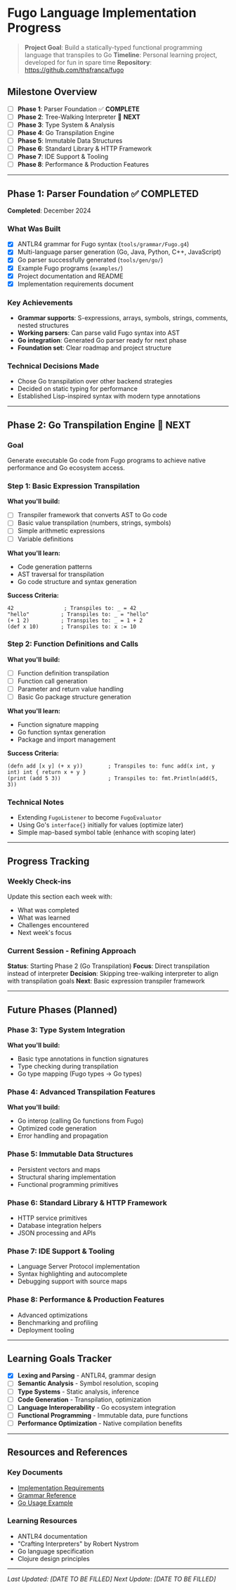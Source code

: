 # Fugo Language Implementation Progress

> **Project Goal**: Build a statically-typed functional programming language that transpiles to Go
> **Timeline**: Personal learning project, developed for fun in spare time
> **Repository**: https://github.com/thsfranca/fugo

## Milestone Overview

- [ ] **Phase 1**: Parser Foundation ✅ **COMPLETE**
- [ ] **Phase 2**: Tree-Walking Interpreter 🚧 **NEXT**
- [ ] **Phase 3**: Type System & Analysis
- [ ] **Phase 4**: Go Transpilation Engine
- [ ] **Phase 5**: Immutable Data Structures
- [ ] **Phase 6**: Standard Library & HTTP Framework
- [ ] **Phase 7**: IDE Support & Tooling
- [ ] **Phase 8**: Performance & Production Features

---

## Phase 1: Parser Foundation ✅ **COMPLETED**

**Completed**: December 2024

### What Was Built
- [x] ANTLR4 grammar for Fugo syntax (`tools/grammar/Fugo.g4`)
- [x] Multi-language parser generation (Go, Java, Python, C++, JavaScript)
- [x] Go parser successfully generated (`tools/gen/go/`)
- [x] Example Fugo programs (`examples/`)
- [x] Project documentation and README
- [x] Implementation requirements document

### Key Achievements
- **Grammar supports**: S-expressions, arrays, symbols, strings, comments, nested structures
- **Working parsers**: Can parse valid Fugo syntax into AST
- **Go integration**: Generated Go parser ready for next phase
- **Foundation set**: Clear roadmap and project structure

### Technical Decisions Made
- Chose Go transpilation over other backend strategies
- Decided on static typing for performance
- Established Lisp-inspired syntax with modern type annotations

---

## Phase 2: Go Transpilation Engine 🚧 **NEXT**

### Goal
Generate executable Go code from Fugo programs to achieve native performance and Go ecosystem access.

### Step 1: Basic Expression Transpilation
**What you'll build:**
- [ ] Transpiler framework that converts AST to Go code
- [ ] Basic value transpilation (numbers, strings, symbols)
- [ ] Simple arithmetic expressions
- [ ] Variable definitions

**What you'll learn:**
- Code generation patterns
- AST traversal for transpilation
- Go code structure and syntax generation

**Success Criteria:**
```fugo
42                ; Transpiles to: _ = 42
"hello"          ; Transpiles to: _ = "hello"
(+ 1 2)          ; Transpiles to: _ = 1 + 2
(def x 10)       ; Transpiles to: x := 10
```

### Step 2: Function Definitions and Calls
**What you'll build:**
- [ ] Function definition transpilation
- [ ] Function call generation
- [ ] Parameter and return value handling
- [ ] Basic Go package structure generation

**What you'll learn:**
- Function signature mapping
- Go function syntax generation
- Package and import management

**Success Criteria:**
```fugo
(defn add [x y] (+ x y))        ; Transpiles to: func add(x int, y int) int { return x + y }
(print (add 5 3))               ; Transpiles to: fmt.Println(add(5, 3))
```

### Technical Notes
- Extending `FugoListener` to become `FugoEvaluator`
- Using Go's `interface{}` initially for values (optimize later)
- Simple map-based symbol table (enhance with scoping later)

---

## Progress Tracking

### Weekly Check-ins
Update this section each week with:
- What was completed
- What was learned
- Challenges encountered
- Next week's focus

### Current Session - Refining Approach
**Status**: Starting Phase 2 (Go Transpilation)
**Focus**: Direct transpilation instead of interpreter
**Decision**: Skipping tree-walking interpreter to align with transpilation goals
**Next**: Basic expression transpiler framework

---

## Future Phases (Planned)

### Phase 3: Type System Integration
**What you'll build:**
- Basic type annotations in function signatures
- Type checking during transpilation
- Go type mapping (Fugo types → Go types)

### Phase 4: Advanced Transpilation Features
**What you'll build:**
- Go interop (calling Go functions from Fugo)
- Optimized code generation
- Error handling and propagation

### Phase 5: Immutable Data Structures
- Persistent vectors and maps
- Structural sharing implementation
- Functional programming primitives

### Phase 6: Standard Library & HTTP Framework
- HTTP service primitives
- Database integration helpers
- JSON processing and APIs

### Phase 7: IDE Support & Tooling
- Language Server Protocol implementation
- Syntax highlighting and autocomplete
- Debugging support with source maps

### Phase 8: Performance & Production Features
- Advanced optimizations
- Benchmarking and profiling
- Deployment tooling

---

## Learning Goals Tracker

- [x] **Lexing and Parsing** - ANTLR4, grammar design
- [ ] **Semantic Analysis** - Symbol resolution, scoping
- [ ] **Type Systems** - Static analysis, inference
- [ ] **Code Generation** - Transpilation, optimization
- [ ] **Language Interoperability** - Go ecosystem integration
- [ ] **Functional Programming** - Immutable data, pure functions
- [ ] **Performance Optimization** - Native compilation benefits

---

## Resources and References

### Key Documents
- [Implementation Requirements](docs/fugo-implementation-requirements.md)
- [Grammar Reference](docs/grammar-reference.md)
- [Go Usage Example](examples/go-usage/README.md)

### Learning Resources
- ANTLR4 documentation
- "Crafting Interpreters" by Robert Nystrom
- Go language specification
- Clojure design principles

---

*Last Updated: [DATE TO BE FILLED]*
*Next Update: [DATE TO BE FILLED]*